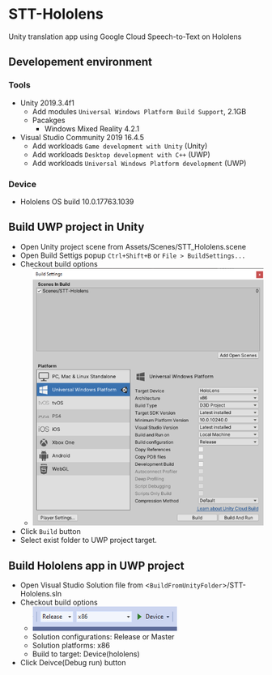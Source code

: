 # STT-Hololens

Unity translation app using Google Cloud Speech-to-Text on Hololens

## Developement environment

### Tools

- Unity 2019.3.4f1
  - Add modules `Universal Windows Platform Build Support`, 2.1GB
  - Pacakges
    - Windows Mixed Reality 4.2.1
- Visual Studio Community 2019 16.4.5
  - Add workloads `Game development with Unity` (Unity)
  - Add workloads `Desktop development with C++` (UWP)
  - Add workloads `Universal Windows Platform development` (UWP)

### Device

- Hololens OS build 10.0.17763.1039

## Build UWP project in Unity

- Open Unity project scene from Assets/Scenes/STT_Hololens.scene
- Open Build Settigs popup `Ctrl+Shift+B` or `File > BuildSettings...`
- Checkout build options
  - ![UnityBuildSettings.png](UnityBuildSettings.png)
- Click `Build` button
- Select exist folder to UWP project target.

## Build Hololens app in UWP project

- Open Visual Studio Solution file from <`BuildFromUnityFolder`>/STT-Hololens.sln
- Checkout build options
  - ![VisualStudioBuildSettings.png](VisualStudioBuildSettings.png)
  - Solution configurations: Release or Master
  - Solution platforms: x86
  - Build to target: Device(hololens)
- Click Deivce(Debug run) button